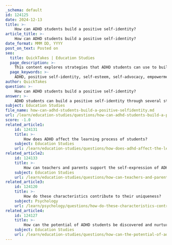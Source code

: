 ```yaml
---
_schema: default
id: 124125
date: 2024-12-13
title: >-
    How can ADHD students build a positive self-identity?
article_title: >-
    How can ADHD students build a positive self-identity?
date_format: MMM DD, YYYY
post_on_text: Posted on
seo:
  title: QuickTakes | Education Studies
  page_description: >-
    This content explores strategies that ADHD students can use to build a positive self-identity, focusing on self-advocacy, understanding their challenges, and engaging in creative self-expression.
  page_keywords: >-
    ADHD, positive self-identity, self-esteem, self-advocacy, empowerment, creative self-expression, individualized support, emotional regulation, ADHD coaching, positive reinforcement
author: QuickTakes
question: >-
    How can ADHD students build a positive self-identity?
answer: >-
    ADHD students can build a positive self-identity through several strategies that focus on self-expression, self-advocacy, and tailored support. Here are some effective approaches:\n\n1. **Positive Reinforcement**: Acknowledging the efforts and successes of ADHD students is crucial. By using positive reinforcement, educators and parents can help these students develop a positive self-image, which is essential for building self-esteem.\n\n2. **Understanding Challenges**: It is important to recognize that low self-esteem is common among individuals with ADHD, often due to difficulties with emotional regulation, impulsivity, and social interactions. By understanding these challenges, students can begin to work towards rebuilding their self-identity.\n\n3. **Self-Advocacy and Empowerment**: Encouraging ADHD students to advocate for themselves fosters a sense of control and ownership over their learning experiences. This empowerment can significantly enhance their self-worth and confidence.\n\n4. **ADHD Coaching**: Engaging with ADHD coaches can provide students with practical strategies for managing their symptoms, setting goals, and improving their overall quality of life. This support is instrumental in building self-confidence and a positive self-image.\n\n5. **Creative Self-Expression**: Activities such as art, music, and writing can serve as powerful outlets for self-expression. These forms of creativity allow students to manifest their emotions and thoughts, leading to improved self-awareness and self-esteem. Art therapy, in particular, has been shown to aid in emotional expression and self-discovery.\n\n6. **Individualized Support**: Tailoring educational approaches to meet the unique needs of ADHD students can help them feel valued and understood. This includes providing accommodations and individualized instruction that fosters a sense of belonging and motivation.\n\n7. **Encouraging Emotional Expression**: Creating an environment where students feel safe to express their emotions is vital. Encouraging them to explore various forms of self-expression, such as dance or music, can be cathartic and contribute to their emotional well-being.\n\nBy implementing these strategies, ADHD students can cultivate a positive self-identity, recognize their potential, and appreciate their unique value in both academic and social contexts.
subject: Education Studies
file_name: how-can-adhd-students-build-a-positive-selfidentity.md
url: /learn/education-studies/questions/how-can-adhd-students-build-a-positive-selfidentity
score: -1.0
related_article1:
    id: 124131
    title: >-
        How does ADHD affect the learning process of students?
    subject: Education Studies
    url: /learn/education-studies/questions/how-does-adhd-affect-the-learning-process-of-students
related_article2:
    id: 124133
    title: >-
        How can teachers and parents support the self-expression of ADHD students?
    subject: Education Studies
    url: /learn/education-studies/questions/how-can-teachers-and-parents-support-the-selfexpression-of-adhd-students
related_article3:
    id: 124120
    title: >-
        How do these characteristics contribute to their uniqueness?
    subject: Psychology
    url: /learn/psychology/questions/how-do-these-characteristics-contribute-to-their-uniqueness
related_article4:
    id: 124127
    title: >-
        How can the potential of ADHD students be discovered and nurtured?
    subject: Education Studies
    url: /learn/education-studies/questions/how-can-the-potential-of-adhd-students-be-discovered-and-nurtured
---
```


&nbsp;